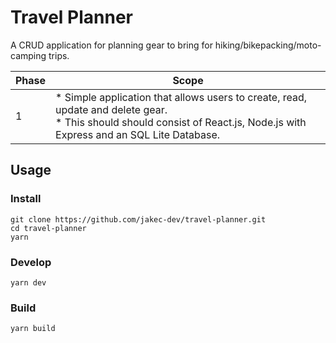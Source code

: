 # Travel Planner

A CRUD application for planning gear to bring for hiking/bikepacking/moto-camping trips.

| Phase | Scope                                                                                     |
| ---   | ---                                                                                       |
| 1     | * Simple application that allows users to create, read, update and delete gear.<br />* This should should consist of React.js, Node.js with Express and an SQL Lite Database.  |

## Usage

### Install
```
git clone https://github.com/jakec-dev/travel-planner.git
cd travel-planner
yarn
```

### Develop
```
yarn dev
```

### Build
```
yarn build
```
